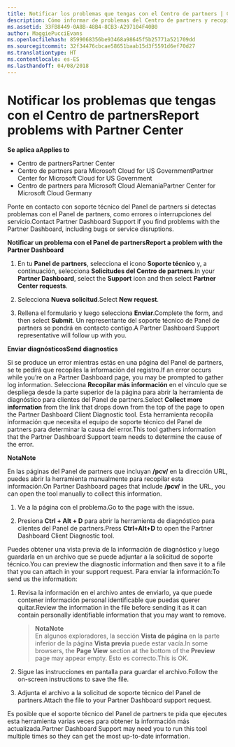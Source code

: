 ```yaml
---
title: Notificar los problemas que tengas con el Centro de partners | Centro de partners
description: Cómo informar de problemas del Centro de partners y recopilar información de diagnóstico para nuestro equipo de soporte técnico.
ms.assetid: 33FB8449-0A8B-48B4-8CB3-A297104F40B0
author: MaggiePucciEvans
ms.openlocfilehash: 8599068356be93468a98645f5b25771a521709dd
ms.sourcegitcommit: 32f34476cbcae58651baab15d3f5591d6ef70d27
ms.translationtype: HT
ms.contentlocale: es-ES
ms.lasthandoff: 04/08/2018
---
```

# <a name="report-problems-with-partner-center"></a><span data-ttu-id="766a8-103">Notificar los problemas que tengas con el Centro de partners</span><span class="sxs-lookup"><span data-stu-id="766a8-103">Report problems with Partner Center</span></span>

**<span data-ttu-id="766a8-104">Se aplica a</span><span class="sxs-lookup"><span data-stu-id="766a8-104">Applies to</span></span>**

-  <span data-ttu-id="766a8-105">Centro de partners</span><span class="sxs-lookup"><span data-stu-id="766a8-105">Partner Center</span></span>
-  <span data-ttu-id="766a8-106">Centro de partners para Microsoft Cloud for US Government</span><span class="sxs-lookup"><span data-stu-id="766a8-106">Partner Center for Microsoft Cloud for US Government</span></span>
-  <span data-ttu-id="766a8-107">Centro de partners para Microsoft Cloud Alemania</span><span class="sxs-lookup"><span data-stu-id="766a8-107">Partner Center for Microsoft Cloud Germany</span></span>

<span data-ttu-id="766a8-108">Ponte en contacto con soporte técnico del Panel de partners si detectas problemas con el Panel de partners, como errores o interrupciones del servicio.</span><span class="sxs-lookup"><span data-stu-id="766a8-108">Contact Partner Dashboard Support if you find problems with the Partner Dashboard, including bugs or service disruptions.</span></span>

**<span data-ttu-id="766a8-109">Notificar un problema con el Panel de partners</span><span class="sxs-lookup"><span data-stu-id="766a8-109">Report a problem with the Partner Dashboard</span></span>**

1.  <span data-ttu-id="766a8-110">En tu **Panel de partners**, selecciona el icono **Soporte técnico** y, a continuación, selecciona **Solicitudes del Centro de partners**.</span><span class="sxs-lookup"><span data-stu-id="766a8-110">In your **Partner Dashboard**, select the **Support** icon and then select **Partner Center requests**.</span></span>

2.  <span data-ttu-id="766a8-111">Selecciona **Nueva solicitud**.</span><span class="sxs-lookup"><span data-stu-id="766a8-111">Select **New request**.</span></span>

3.  <span data-ttu-id="766a8-112">Rellena el formulario y luego selecciona **Enviar**.</span><span class="sxs-lookup"><span data-stu-id="766a8-112">Complete the form, and then select **Submit**.</span></span> <span data-ttu-id="766a8-113">Un representante del soporte técnico de Panel de partners se pondrá en contacto contigo.</span><span class="sxs-lookup"><span data-stu-id="766a8-113">A Partner Dashboard Support representative will follow up with you.</span></span>

**<span data-ttu-id="766a8-114">Enviar diagnósticos</span><span class="sxs-lookup"><span data-stu-id="766a8-114">Send diagnostics</span></span>**

<span data-ttu-id="766a8-115">Si se produce un error mientras estás en una página del Panel de partners, se te pedirá que recopiles la información del registro.</span><span class="sxs-lookup"><span data-stu-id="766a8-115">If an error occurs while you’re on a Partner Dashboard page, you may be prompted to gather log information.</span></span> <span data-ttu-id="766a8-116">Selecciona **Recopilar más información** en el vínculo que se despliega desde la parte superior de la página para abrir la herramienta de diagnóstico para clientes del Panel de partners.</span><span class="sxs-lookup"><span data-stu-id="766a8-116">Select **Collect more information** from the link that drops down from the top of the page to open the Partner Dashboard Client Diagnostic tool.</span></span> <span data-ttu-id="766a8-117">Esta herramienta recopila información que necesita el equipo de soporte técnico del Panel de partners para determinar la causa del error.</span><span class="sxs-lookup"><span data-stu-id="766a8-117">This tool gathers information that the Partner Dashboard Support team needs to determine the cause of the error.</span></span> 

**<span data-ttu-id="766a8-118">Nota</span><span class="sxs-lookup"><span data-stu-id="766a8-118">Note</span></span>**

<span data-ttu-id="766a8-119">En las páginas del Panel de partners que incluyan **/pcv/** en la dirección URL, puedes abrir la herramienta manualmente para recopilar esta información.</span><span class="sxs-lookup"><span data-stu-id="766a8-119">On Partner Dashboard pages that include **/pcv/** in the URL, you can open the tool manually to collect this information.</span></span>

1.  <span data-ttu-id="766a8-120">Ve a la página con el problema.</span><span class="sxs-lookup"><span data-stu-id="766a8-120">Go to the page with the issue.</span></span>

2.  <span data-ttu-id="766a8-121">Presiona **Ctrl + Alt + D** para abrir la herramienta de diagnóstico para clientes del Panel de partners.</span><span class="sxs-lookup"><span data-stu-id="766a8-121">Press **Ctrl+Alt+D** to open the Partner Dashboard Client Diagnostic tool.</span></span>

<span data-ttu-id="766a8-122">Puedes obtener una vista previa de la información de diagnóstico y luego guardarla en un archivo que se puede adjuntar a la solicitud de soporte técnico.</span><span class="sxs-lookup"><span data-stu-id="766a8-122">You can preview the diagnostic information and then save it to a file that you can attach in your support request.</span></span> <span data-ttu-id="766a8-123">Para enviar la información:</span><span class="sxs-lookup"><span data-stu-id="766a8-123">To send us the information:</span></span>

1.  <span data-ttu-id="766a8-124">Revisa la información en el archivo antes de enviarlo, ya que puede contener información personal identificable que puedas querer quitar.</span><span class="sxs-lookup"><span data-stu-id="766a8-124">Review the information in the file before sending it as it can contain personally identifiable information that you may want to remove.</span></span> 

    >**<span data-ttu-id="766a8-125">Nota</span><span class="sxs-lookup"><span data-stu-id="766a8-125">Note</span></span>**<br>
    <span data-ttu-id="766a8-126">En algunos exploradores, la sección **Vista de página** en la parte inferior de la página **Vista previa** puede estar vacía.</span><span class="sxs-lookup"><span data-stu-id="766a8-126">In some browsers, the **Page View** section at the bottom of the **Preview** page may appear empty.</span></span> <span data-ttu-id="766a8-127">Esto es correcto.</span><span class="sxs-lookup"><span data-stu-id="766a8-127">This is OK.</span></span>

2.  <span data-ttu-id="766a8-128">Sigue las instrucciones en pantalla para guardar el archivo.</span><span class="sxs-lookup"><span data-stu-id="766a8-128">Follow the on-screen instructions to save the file.</span></span>

3.  <span data-ttu-id="766a8-129">Adjunta el archivo a la solicitud de soporte técnico del Panel de partners.</span><span class="sxs-lookup"><span data-stu-id="766a8-129">Attach the file to your Partner Dashboard support request.</span></span>

<span data-ttu-id="766a8-130">Es posible que el soporte técnico del Panel de partners te pida que ejecutes esta herramienta varias veces para obtener la información más actualizada.</span><span class="sxs-lookup"><span data-stu-id="766a8-130">Partner Dashboard Support may need you to run this tool multiple times so they can get the most up-to-date information.</span></span>

